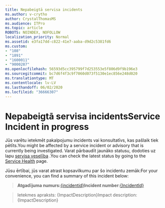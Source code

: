 ```yaml
---
title: Nepabeigtā servisa incidents
ms.author: v-crytho
author: CrystalThomasMS
ms.audience: ITPro
ms.topic: article
ROBOTS: NOINDEX, NOFOLLOW
localization_priority: Normal
ms.assetid: e3fa17dd-c822-41e7-aaba-d9d2c5381fd6
ms.custom:
- "108"
- "1891"
- "1600011"
- "9000287"
ms.openlocfilehash: 56593d5cc395799f7d253553e5f806d9f9b196e3
ms.sourcegitcommit: bc7d6f4f3c9f7060d073f5130e1ec856e248d020
ms.translationtype: MT
ms.contentlocale: lv-LV
ms.lasthandoff: 06/02/2020
ms.locfileid: "36666307"
---
```

# <a name="service-incident-in-progress"></a><span data-ttu-id="32e61-102">Nepabeigtā servisa incidents</span><span class="sxs-lookup"><span data-stu-id="32e61-102">Service Incident in progress</span></span>

<span data-ttu-id="32e61-103">Jūs varētu ietekmēt pakalpojumu incidents vai konsultatīvs, kas pašlaik tiek pētīts.</span><span class="sxs-lookup"><span data-stu-id="32e61-103">You might be affected by a service incident or advisory that is currently being investigated.</span></span> <span data-ttu-id="32e61-104">Varat pārbaudīt jaunāko statusu, dodoties uz lapu [servisa veselība](https://admin.microsoft.com/adminportal/home#/servicehealth) .</span><span class="sxs-lookup"><span data-stu-id="32e61-104">You can check the latest status by going to the [Service Health](https://admin.microsoft.com/adminportal/home#/servicehealth) page.</span></span>
  
<span data-ttu-id="32e61-105">Jūsu ērtībai, jūs varat atrast kopsavilkumu par šo incidentu zemāk:</span><span class="sxs-lookup"><span data-stu-id="32e61-105">For your convenience, you can find a summary of this incident below:</span></span>
  
> <span data-ttu-id="32e61-106">**Atgadījuma numurs:**[{incidentid}](https://admin.microsoft.com/adminportal/home#/servicehealth)</span><span class="sxs-lookup"><span data-stu-id="32e61-106">**Incident number:**[{IncidentId}](https://admin.microsoft.com/adminportal/home#/servicehealth)</span></span>
    
> <span data-ttu-id="32e61-107">Ietekmes apraksts: {ImpactDescription}</span><span class="sxs-lookup"><span data-stu-id="32e61-107">Impact description: {ImpactDescription}</span></span>
